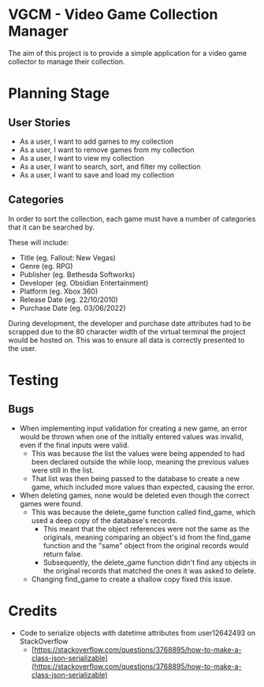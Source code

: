 # VGCM - Video Game Collection Manager

The aim of this project is to provide a simple application for a video game collector to manage their collection.  

# Planning Stage

## User Stories

- As a user, I want to add games to my collection
- As a user, I want to remove games from my collection
- As a user, I want to view my collection
- As a user, I want to search, sort, and filter my collection
- As a user, I want to save and load my collection

## Categories

In order to sort the collection, each game must have a number of categories that it can be searched by.  

These will include:
- Title (eg. Fallout: New Vegas)
- Genre (eg. RPG)
- Publisher (eg. Bethesda Softworks)
- Developer (eg. Obsidian Entertainment)
- Platform (eg. Xbox 360)
- Release Date (eg. 22/10/2010)
- Purchase Date (eg. 03/06/2022)

During development, the developer and purchase date attributes had to be scrapped due to the 80 character width of the virtual terminal the project would be hosted on. This was to ensure all data is correctly presented to the user.

# Testing

## Bugs

- When implementing input validation for creating a new game, an error would be thrown when one of the initially entered values was invalid, even if the final inputs were valid.
    - This was because the list the values were being appended to had been declared outside the while loop, meaning the previous values were still in the list.
    - That list was then being passed to the database to create a new game, which included more values than expected, causing the error.
- When deleting games, none would be deleted even though the correct games were found.
    - This was because the delete_game function called find_game, which used a deep copy of the database's records.
        - This meant that the object references were not the same as the originals, meaning comparing an object's id from the find_game function and the "same" object from the original records would return false.
        - Subsequently, the delete_game function didn't find any objects in the original records that matched the ones it was asked to delete.
    - Changing find_game to create a shallow copy fixed this issue.

# Credits

- Code to serialize objects with datetime attributes from user12642493 on StackOverflow
    - [https://stackoverflow.com/questions/3768895/how-to-make-a-class-json-serializable](https://stackoverflow.com/questions/3768895/how-to-make-a-class-json-serializable)